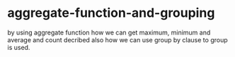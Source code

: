 # aggregate-function-and-grouping
by using aggregate function how we can get maximum, minimum and average and count decribed  also how we can use group by clause to group is used.
